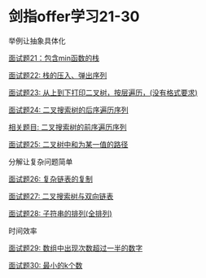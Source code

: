 剑指offer学习21-30
====
举例让抽象具体化

[面试题21：包含min函数的栈](https://github.com/Cyhui/algorithm/blob/master/src/%E5%89%91%E6%8C%87offer/ch21_30/Test21.java)

[面试题22: 栈的压入、弹出序列](https://github.com/Cyhui/algorithm/blob/master/src/%E5%89%91%E6%8C%87offer/ch21_30/Test22.java)

[面试题23: 从上到下打印二叉树，按层遍历，(没有格式要求)](https://github.com/Cyhui/algorithm/blob/master/src/%E5%89%91%E6%8C%87offer/ch21_30/Test23.java)

[面试题24: 二叉搜索树的后序遍历序列](https://github.com/Cyhui/algorithm/blob/master/src/%E5%89%91%E6%8C%87offer/ch21_30/Test24.java)

[相关题目: 二叉搜索树的前序遍历序列](https://github.com/Cyhui/algorithm/blob/master/src/%E5%89%91%E6%8C%87offer/ch21_30/Test24_1.java)

[面试题25: 二叉树中和为某一值的路径](https://github.com/Cyhui/algorithm/blob/master/src/%E5%89%91%E6%8C%87offer/ch21_30/Test25.java)

分解让复杂问题简单

[面试题26: 复杂链表的复制](https://github.com/Cyhui/algorithm/blob/master/src/%E5%89%91%E6%8C%87offer/ch21_30/Test26.java)

[面试题27: 二叉搜索树与双向链表](https://github.com/Cyhui/algorithm/blob/master/src/%E5%89%91%E6%8C%87offer/ch21_30/Test27.java)

[面试题28: 子符串的排列(全排列)](https://github.com/Cyhui/algorithm/blob/master/src/%E5%89%91%E6%8C%87offer/ch21_30/Test28.java)

时间效率

[面试题29: 数组中出现次数超过一半的数字](https://github.com/Cyhui/algorithm/blob/master/src/%E5%89%91%E6%8C%87offer/ch21_30/Test29.java)

[面试题30: 最小的k个数](https://github.com/Cyhui/algorithm/blob/master/src/%E5%89%91%E6%8C%87offer/ch21_30/Test30.java)
